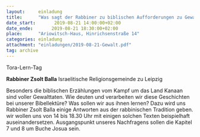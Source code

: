 ```yaml
---
layout:     einladung
title:      "Was sagt der Rabbiner zu biblischen Aufforderungen zu Gewalttaten?"
date_start:       2019-08-21 14:00:00+02:00
date_ende:       2019-08-21 18:30:00+02:00
place:      "Ariowitsch-Haus, Hinrichsenstraße 14"
categories: einladung
attachment: "einladungen/2019-08-21-Gewalt.pdf"
tag: archive
---
```


Tora-Lern-Tag

**Rabbiner Zsolt Balla**
Israelitische Religionsgemeinde zu Leipzig

Besonders die biblischen Erzählungen vom Kampf um das Land Kanaan sind voller Gewalttaten.
Wie deuten und verarbeiten wir diese Geschichten bei unserer Bibellektüre?
Was sollen wir aus ihnen lernen?
Dazu wird uns Rabbiner Zsolt Balla einige Antworten aus der rabbinischen Tradition geben.
wir wollen uns von 14 bis 18.30 Uhr mit einigen solchen Texten beispielhaft auseinandersetzen.
Ausgangspunkt unseres Nachfragens sollen die Kapitel 7 und 8 um Buche Josua sein.
